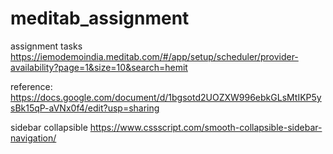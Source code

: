 # meditab_assignment
assignment tasks
https://iemodemoindia.meditab.com/#/app/setup/scheduler/provider-availability?page=1&size=10&search=hemit

reference:
https://docs.google.com/document/d/1bgsotd2UOZXW996ebkGLsMtIKP5ysBk15qP-aVNx0f4/edit?usp=sharing


sidebar collapsible
https://www.cssscript.com/smooth-collapsible-sidebar-navigation/
